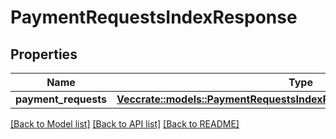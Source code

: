 # PaymentRequestsIndexResponse

## Properties

Name | Type | Description | Notes
------------ | ------------- | ------------- | -------------
**payment_requests** | [**Vec<crate::models::PaymentRequestsIndexResponsePaymentRequestsInner>**](paymentRequestsIndexResponse_payment_requests_inner.md) |  | 

[[Back to Model list]](../README.md#documentation-for-models) [[Back to API list]](../README.md#documentation-for-api-endpoints) [[Back to README]](../README.md)


